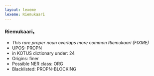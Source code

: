 ```yaml
---
layout: lexeme
lexeme: Riemukaari
---
```


###  Riemukaari₁

* _This rare proper noun overlaps more common *Riemukaari* (FIXME)_
* UPOS:  PROPN
* in KOTUS dictionary under:  24
* Origins: finer 
* Possible NER class:  ORG
* Blacklisted:  PROPN-BLOCKING

